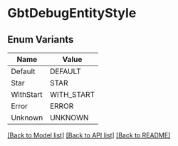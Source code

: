 # GbtDebugEntityStyle

## Enum Variants

| Name | Value |
|---- | -----|
| Default | DEFAULT |
| Star | STAR |
| WithStart | WITH_START |
| Error | ERROR |
| Unknown | UNKNOWN |


[[Back to Model list]](../README.md#documentation-for-models) [[Back to API list]](../README.md#documentation-for-api-endpoints) [[Back to README]](../README.md)


